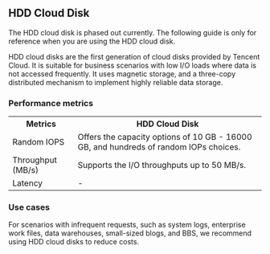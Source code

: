 ## HDD Cloud Disk

<dx-alert infotype="explain" title="">
The HDD cloud disk is phased out currently. The following guide is only for reference when you are using the HDD cloud disk.
</dx-alert>

HDD cloud disks are the first generation of cloud disks provided by Tencent Cloud. It is suitable for business scenarios with low I/O loads where data is not accessed frequently. It uses magnetic storage, and a three-copy distributed mechanism to implement highly reliable data storage.

### Performance metrics
<table>
<tr>
<th>Metrics</th>
<th>HDD Cloud Disk</th>
</tr>
<tr>
<td>Random IOPS</td>
<td>Offers the capacity options of 10 GB - 16000 GB, and hundreds of random IOPs choices.</td>
</tr>
<tr>
<td>Throughput (MB/s)</td>
<td>Supports the I/O throughputs up to 50 MB/s.</td>
</tr>
<tr>
<td>Latency</td>
<td>-</td>
</tr>
</table>


### Use cases
For scenarios with infrequent requests, such as system logs, enterprise work files, data warehouses, small-sized blogs, and BBS, we recommend using HDD cloud disks to reduce costs.


